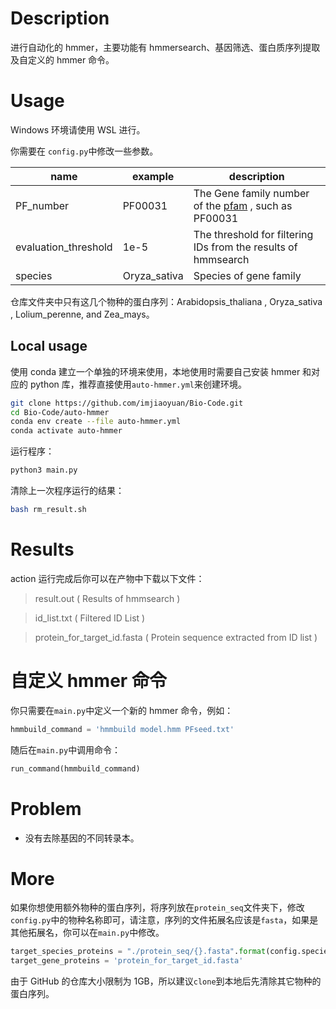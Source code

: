 # Description

进行自动化的 hmmer，主要功能有 hmmersearch、基因筛选、蛋白质序列提取及自定义的 hmmer 命令。

# Usage

Windows 环境请使用 WSL 进行。

你需要在 `config.py`中修改一些参数。

| name | example | description |
| -- | -- | -- |
| PF_number | PF00031 | The Gene family number of the [pfam](http://pfam-legacy.xfam.org/) , such as PF00031 |
| evaluation_threshold | 1e-5 | The threshold for filtering IDs from the results of hmmsearch |
| species | Oryza_sativa | Species of gene family |

仓库文件夹中只有这几个物种的蛋白序列：Arabidopsis_thaliana , Oryza_sativa , Lolium_perenne, and Zea_mays。

## Local usage

使用 conda 建立一个单独的环境来使用，本地使用时需要自己安装 hmmer 和对应的 python 库，推荐直接使用`auto-hmmer.yml`来创建环境。

```bash
git clone https://github.com/imjiaoyuan/Bio-Code.git
cd Bio-Code/auto-hmmer
conda env create --file auto-hmmer.yml
conda activate auto-hmmer
```

运行程序：
```bash
python3 main.py
```

清除上一次程序运行的结果：

```bash
bash rm_result.sh
```

# Results

action 运行完成后你可以在产物中下载以下文件：

> result.out ( Results of hmmsearch )

> id_list.txt ( Filtered ID List )

> protein_for_target_id.fasta ( Protein sequence extracted from ID list )

# 自定义 hmmer 命令

你只需要在`main.py`中定义一个新的 hmmer 命令，例如：

```python
hmmbuild_command = 'hmmbuild model.hmm PFseed.txt'
```

随后在`main.py`中调用命令：

```python
run_command(hmmbuild_command)
```

# Problem

- 没有去除基因的不同转录本。

# More

如果你想使用额外物种的蛋白序列，将序列放在`protein_seq`文件夹下，修改`config.py`中的物种名称即可，请注意，序列的文件拓展名应该是`fasta`，如果是其他拓展名，你可以在`main.py`中修改。

```python
target_species_proteins = "./protein_seq/{}.fasta".format(config.species)
target_gene_proteins = 'protein_for_target_id.fasta'
```

由于 GitHub 的仓库大小限制为 1GB，所以建议`clone`到本地后先清除其它物种的蛋白序列。